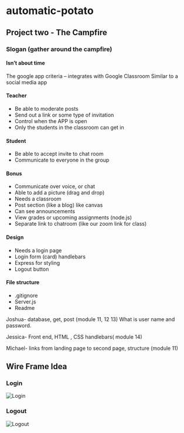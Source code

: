 # automatic-potato
## Project two - The Campfire

### Slogan (gather around the campfire)

#### Isn’t about time
The google app criteria – integrates with Google Classroom
Similar to a social media app

#### Teacher
 - Be able to moderate posts
 - Send out a link or some type of invitation
 - Control when the APP is open
 - Only the students in the classroom can get in

#### Student
 - Be able to accept invite to chat room
 - Communicate to everyone in the group

#### Bonus
 - Communicate over voice, or chat
 - Able to add a picture (drag and drop)
 - Needs a classroom
 - Post section (like a blog) like canvas
 - Can see announcements
 - View grades or upcoming assignments (node.js)
 - Separate link to chatroom (like our zoom link for class)

#### Design
 - Needs a login page
 - Login form (card) handlebars
 - Express for styling
 - Logout button

#### File structure
 - .gitignore
 - Server.js
 - Readme


Joshua- database, get, post (module 11, 12 13)
What is user name and password.

Jessica- Front end, HTML , CSS handlebars( module 14)

Michael- links from landing page to second page, structure (module 11)


## Wire Frame Idea

### Login
![Login](https://user-images.githubusercontent.com/82549162/127951688-53e411ac-c5bb-436c-845d-504bf51ae408.png)

### Logout
![Logout](https://user-images.githubusercontent.com/82549162/127951716-1e61bc1b-8eef-439e-bd3d-57235c0fa323.png)



